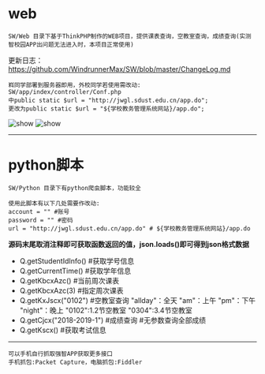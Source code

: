 # web
```
SW/Web 目录下基于ThinkPHP制作的WEB项目，提供课表查询，空教室查询，成绩查询(实测智校园APP出问题无法进入时，本项目正常使用)  
```
更新日志：https://github.com/WindrunnerMax/SW/blob/master/ChangeLog.md
```
嵙同学部署到服务器即用，外校同学若使用需改动:
SW/app/index/controller/Conf.php   
中public static $url = "http://jwgl.sdust.edu.cn/app.do";  
更改为public static $url = "${学校教务管理系统网站}/app.do";
```

![show](https://raw.githubusercontent.com/WindrunnerMax/SW/master/Web/public/show1.jpg)
![show](https://raw.githubusercontent.com/WindrunnerMax/SW/master/Web/public/show2.jpg)

----
  
# python脚本
```
SW/Python 目录下有python爬虫脚本，功能较全
```
```
使用此脚本有以下几处需要作改动:  
account = "" #账号  
password = "" #密码  
url = "http://jwgl.sdust.edu.cn/app.do" # ${学校教务管理系统网站}/app.do  
```

**源码末尾取消注释即可获取函数返回的值，json.loads()即可得到json格式数据**  
* Q.getStudentIdInfo() #获取学号信息
* Q.getCurrentTime() #获取学年信息
* Q.getKbcxAzc() #当前周次课表
* Q.getKbcxAzc(3) #指定周次课表
* Q.getKxJscx("0102") #空教室查询 "allday"：全天 "am"：上午 "pm"：下午 "night"：晚上 "0102":1.2节空教室 "0304":3.4节空教室
* Q.getCjcx("2018-2019-1") #成绩查询 #无参数查询全部成绩
* Q.getKscx() #获取考试信息
----  
```
可以手机自行抓取强智APP获取更多接口  
手机抓包:Packet Capture，电脑抓包:Fiddler
```
